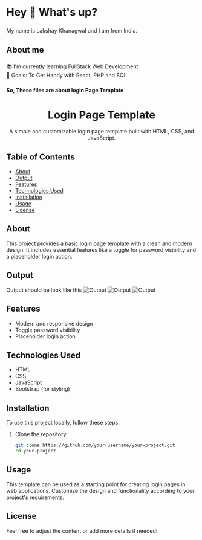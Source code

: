 <h1 align="left">Hey 👋 What's up?</h1>

###

<p align="left">My name is Lakshay Khanagwal and I am from India.</p>

###

<h2 align="left">About me</h2>

###

<p align="left">📚 I'm currently learning FullStack Web Development<br>🎯 Goals: To Get Handy with React, PHP and SQL</p>

###

<h4 align="left">So, These files are about login Page Template</h4>

###

<div align="center">
  <h1>Login Page Template</h1>
  <p>A simple and customizable login page template built with HTML, CSS, and JavaScript.</p>
</div>

## Table of Contents

- [About](#about)
- [Output](#output)
- [Features](#features)
- [Technologies Used](#technologies-used)
- [Installation](#installation)
- [Usage](#usage)
- [License](#license)

## About

This project provides a basic login page template with a clean and modern design. It includes essential features like a toggle for password visibility and a placeholder login action.

## Output

Output should be look like this
![Output](https://github.com/LakshayKhanagwal/LoginPage_Template/blob/eca38f5a144a3f0976d091f70c2178ca72ff25f6/images/output.jpg)
![Output](https://github.com/LakshayKhanagwal/LoginPage_Template/blob/7ed3b2bea1ddc10aafa5d940864d5cee7aa574b7/images/output_1.jpg)
![Output](https://github.com/LakshayKhanagwal/LoginPage_Template/blob/9687f2f8c6d7147fee758e55489a15e7e1d46f39/images/output_2.jpg)

## Features

- Modern and responsive design
- Toggle password visibility
- Placeholder login action

## Technologies Used

- HTML
- CSS
- JavaScript
- Bootstrap (for styling)

## Installation

To use this project locally, follow these steps:

1. Clone the repository:

   ```bash
   git clone https://github.com/your-username/your-project.git
   cd your-project
   
## Usage

This template can be used as a starting point for creating login pages in web applications. Customize the design and functionality according to your project's requirements.

## License

Feel free to adjust the content or add more details if needed!

###
